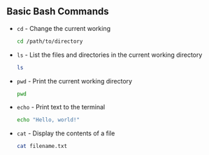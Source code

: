 ## Basic Bash Commands
- `cd` - Change the current working 
  ```bash
  cd /path/to/directory
  ```

- `ls` - List the files and directories in the current working directory
  ```bash
  ls
  ```

- `pwd` - Print the current working directory
  ```bash
  pwd
  ```

- `echo` - Print text to the terminal
  ```bash
  echo "Hello, world!"
  ```

- `cat` - Display the contents of a file
  ```bash
  cat filename.txt
  ```